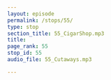 ```yaml
---
layout: episode
permalink: /stops/55/
type: stop
section_title: 55_CigarShop.mp3
title: 
page_rank: 55
stop_id: 55
audio_file: 55_Cutaways.mp3

---
```

